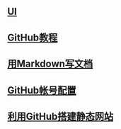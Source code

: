 ## [UI](ui.md)

## [GitHub教程](GitHub)

## [用Markdown写文档](用Markdown写文档)

## [GitHub帐号配置](GitHub帐号配置)

## [利用GitHub搭建静态网站](利用GitHub搭建静态网站)